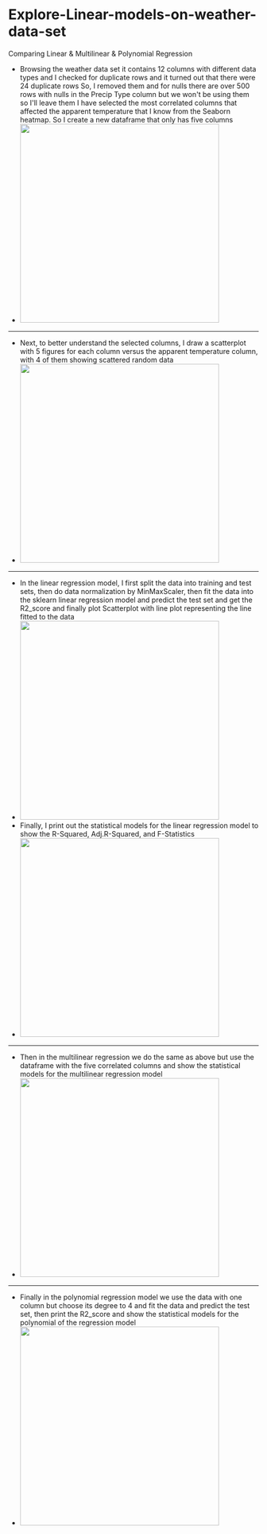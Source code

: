 # Explore-Linear-models-on-weather-data-set
Comparing Linear &amp; Multilinear &amp; Polynomial Regression 
- Browsing the weather data set it contains 12 columns with different data types and I checked for duplicate rows and it turned out that there were 24 duplicate rows So, I removed them and for nulls there are over 500 rows with nulls in the Precip Type column but we won't be using them so I'll leave them
 I have selected the most correlated columns that affected the apparent temperature that I know from the Seaborn heatmap. So I create a new dataframe that only has five columns
- <img src = "https://user-images.githubusercontent.com/85246622/207987160-bd43c7b9-e6b8-40d1-a2fb-fad1edd179b0.png" width="400" height="400"/>
---------------------------------------------
- Next, to better understand the selected columns, I draw a scatterplot with 5 figures for each column versus the apparent temperature column, with 4 of them showing scattered random data
- <img src = "https://user-images.githubusercontent.com/85246622/207987723-1fb028b6-8780-40a8-8d1e-c38a84476ed4.png" width="400" height="400"/>
---------------------------------------------
- In the linear regression model, I first split the data into training and test sets, then do data normalization by MinMaxScaler, then fit the data into the sklearn linear regression model and predict the test set and get the R2_score and finally plot Scatterplot with line plot representing the line fitted  to the data
- <img src = "https://user-images.githubusercontent.com/85246622/207988296-039ca2e2-0b06-41c0-b79a-2bd41145efe3.png" width="400" height="400"/> 
- Finally, I print out the statistical models for the linear regression model to show the R-Squared, Adj.R-Squared, and F-Statistics
- <img src = "https://user-images.githubusercontent.com/85246622/207988691-914106f1-e7b4-4332-9756-965d5817c993.png" width="400" height="400"/>
--------------------------------------------- 
- Then in the multilinear regression we do  the same as above but use the dataframe with the five correlated columns and show the statistical models for the multilinear regression model
- <img src = "https://user-images.githubusercontent.com/85246622/207989016-89ec4c6d-c364-4080-8e92-d60a314d8b26.png" width="400" height="400"/>
---------------------------------------------
- Finally in the polynomial regression model we use the data with one column but  choose its degree to  4 and fit the data and predict the test set, then print the R2_score and show the statistical models for the polynomial of the regression model
- <img src = "https://user-images.githubusercontent.com/85246622/207989364-a98ccd74-71cc-40aa-9301-5a8d894b0e04.png" width="400" height="400"/>
